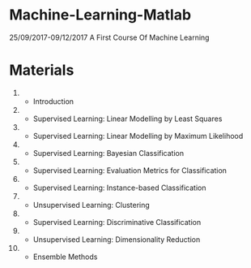 # Machine-Learning-Matlab
25/09/2017-09/12/2017 A First Course Of Machine Learning

# Materials

1. - Introduction

2. - Supervised Learning: Linear Modelling by Least Squares 
3. - Supervised Learning: Linear Modelling by Maximum Likelihood
4. - Supervised Learning: Bayesian Classification

5. - Supervised Learning: Evaluation Metrics for Classification

6. - Supervised Learning: Instance-based Classification

7. - Unsupervised Learning: Clustering

8. - Supervised Learning: Discriminative Classification

9. - Unsupervised Learning: Dimensionality Reduction

10. - Ensemble Methods
